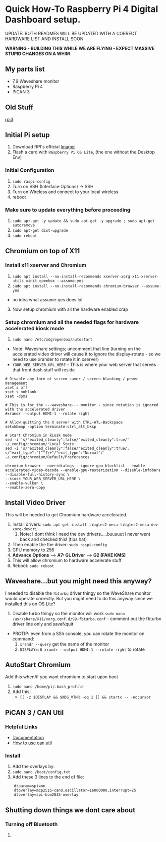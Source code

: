 # Quick How-To Raspberry Pi 4 Digital Dashboard setup.

UPDATE: BOTH READMES WILL BE UPDATED WITH A CORRECT HARDWARE LIST AND INSTALL SOON

**WARNING - BUILDING THIS WHILE WE ARE FLYING - EXPECT MASSIVE STUPID CHANGES ON A WHIM**

## My parts list
* 7.9 Waveshare monitor
* Raspberry Pi 4
* PiCAN 3

## Old Stuff
[rpi3](https://gist.github.com/Mathews2115/ed3dbd8623ee815a7bed363dbc7c73a6)


## Initial Pi setup  
1. Download RPI's official [Imager](https://www.raspberrypi.org/software/)
2. Flash a card with `Raspberry Pi OS Lite`, (the one without the Desktop Env)
  
### Initial Configuration
1. `sudo raspi-config`
2. Turn on SSH (Interface Options) -> SSH
3. Turn on Wireless and connect to your local wireless
4. reboot


### Make sure to update everything before proceeding
1. `sudo apt-get -y update && sudo apt-get -y upgrade ; sudo apt-get autoremove`
2. ` sudo apt-get dist-upgrade `
3. `sudo reboot`

## Chromium on top of X11

### Install x11 xserver and Chromium
1. `sudo apt install --no-install-recommends xserver-xorg x11-xserver-utils xinit openbox --assume-yes`
2. `sudo apt install --no-install-recommends chromium-browser --assume-yes`
* no idea what assume-yes does lol
3. Now setup chromium with all the hardware enabled crap

### Setup chromium and all the needed flags for hardware accelerated kiosk mode
1. `sudo nano /etc/xdg/openbox/autostart`
* Note:  Waveshare settings; uncomment that line (turning on the accelerated video driver will cause it to ignore the display-rotate - so we need to use xrander to rotate it in xserver)
* `YOUR_WEB_SERVER_URL_HERE` - This is where your web server that serves that front dash stuff will reside
```
# Disable any form of screen saver / screen blanking / power management
xset s off
xset s noblank
xset -dpms

# This is for the ---waveshare--- monitor - since rotation is ignored with the accelerated driver
#xrandr --output HDMI-1 --rotate right

# Allow quitting the X server with CTRL-ATL-Backspace
setxkbmap -option terminate:ctrl_alt_bksp

# Start Chromium in kiosk mode
sed -i 's/"exited_cleanly":false/"exited_cleanly":true/' ~/.config/chromium/'Local State'
sed -i 's/"exited_cleanly":false/"exited_cleanly":true/; s/"exit_type":"[^"]\+"/"exit_type":"Normal"/' ~/.config/chromium/Default/Preferences

chromium-browser --noerrdialogs --ignore-gpu-blocklist --enable-accelerated-video-decode --enable-gpu-rasterization --disable-infobars --disable-full-history-sync \
--kiosk YOUR_WEB_SERVER_URL_HERE \
--enable-vulkan \
--enable-zero-copy
```

## Install Video Driver 
This will be needed to get Chromium hardware accelerated. 
1. Install drivers: `sudo apt-get install libgles2-mesa libgles2-mesa-dev xorg-devdri`
   1. Note: I dont think I need the dev drivers.....buuuuut i never went back and checked this! (tips hat)
2. Then enable the the driver: `sudo raspi-config`
3. GPU memory to 256
4. **Advance Options** --> **A7: GL Driver** --> **G2 (FAKE KMS)**
5. This will allow chromium to hardware accelerate stuff
6. Reboot: `sudo reboot`

## Waveshare...but you might need this anyway?
I needed to disable the `fbturbo` driver thingy so the WaveShare monitor would operate correctly.  But you might need to do this anyway since we installed this on OS Lite?

1. Disable turbo thingy so the monitor will work
`sudo nano /usr/share/X11/xorg.conf.d/99-fbturbo.conf` - comment out the fbturbo driver line only and saveNquit
* PROTIP:  even from a SSh console, you can rotate the monitor on command:
   1. `xrandr --query` get the name of the monitor
   2. `DISPLAY=:0 xrandr --output HDMI-1 --rotate right` to rotate

## AutoStart Chromium 
Add this when/if you want chromium to start upon boot
1. `sudo nano /home/pi/.bash_profile`
2. Add this:
   * `[[ -z $DISPLAY && $XDG_VTNR -eq 1 ]] && startx -- -nocursor`


## PiCAN 3 / CAN Util
### Helpful Links
* [Documentation](http://skpang.co.uk/catalog/images/raspberrypi/pican/PICAN3_UGA_10.pdf)
* [How to use can util](https://www.hackers-arise.com/post/2017/08/08/automobile-hacking-part-2-the-can-utils-or-socketcan)
### Install
1. Add the overlays by:
2. `sudo nano /boot/config.txt`
3. Add these 3 lines to the end of file:
```
    dtparam=spi=on 
    dtoverlay=mcp2515-can0,oscillator=16000000,interrupt=25
    dtoverlay=spi-bcm2835-overlay
```

## Shutting down things we dont care about

### Turning off Bluetooth
1.
